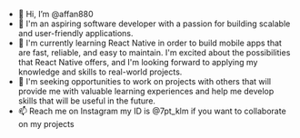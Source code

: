 - 👋 Hi, I’m @affan880
- 👀 I'm an aspiring software developer with a passion for building scalable and user-friendly applications.
- 🌱 I'm currently learning React Native in order to build mobile apps that are fast, reliable, and easy to maintain. I'm excited about the possibilities that React Native offers, and I'm looking forward to applying my knowledge and skills to real-world projects.
- 💞️ I'm seeking opportunities to work on projects with others that will provide me with valuable learning experiences and help me develop skills that will be useful in the future.
- 📫 Reach me on Instagram my ID is @7pt_klm if you want to collaborate on my projects

<!---
affan880/affan880 is a ✨ special ✨ repository because its `README.md` (this file) appears on your GitHub profile.
You can click the Preview link to take a look at your changes.
--->
